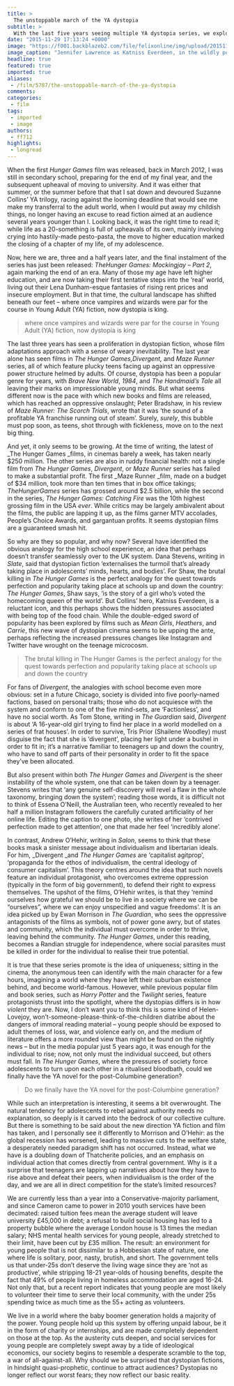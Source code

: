 ```yaml
---
title: >
  The unstoppable march of the YA dystopia
subtitle: >
  With the last five years seeing multiple YA dystopia series, we explore what makes them a continued attraction to teens
date: "2015-11-29 17:13:24 +0000"
image: "https://f001.backblazeb2.com/file/felixonline/img/upload/201511291707-ff712-katniss_archer.jpg"
image_caption: "Jennifer Lawrence as Katniss Everdeen, in the wildly popular Hunger Games series"
headline: true
featured: true
imported: true
aliases:
 - /film/5787/the-unstoppable-march-of-the-ya-dystopia
comments:
categories:
 - film
tags:
 - imported
 - image
authors:
 - ff712
highlights:
 - longread
---
```


When the first _Hunger Games_ film was released, back in March 2012, I was still in secondary school, preparing for the end of my final year, and the subsequent upheaval of moving to university. And it was either that summer, or the summer before that that I sat down and devoured Suzanne Collins’ YA trilogy, racing against the looming deadline that would see me make my transferral to the adult world, when I would put away my childish things, no longer having an excuse to read fiction aimed at an audience several years younger than I. Looking back, it was the right time to read it; while life as a 20-something is full of upheavals of its own, mainly involving crying into hastily-made pesto-pasta, the move to higher education marked the closing of a chapter of my life, of my adolescence.

Now, here we are, three and a half years later, and the final instalment of the series has just been released: _TheHunger Games: Mockingjay – Part 2_, again marking the end of an era. Many of those my age have left higher education, and are now taking their first tentative steps into the ‘real’ world, living out their Lena Dunham-esque fantasies of rising rent prices and insecure employment. But in that time, the cultural landscape has shifted beneath our feet – where once vampires and wizards were par for the course in Young Adult (YA) fiction, now dystopia is king.

> where once vampires and wizards were par for the course in Young Adult (YA) fiction, now dystopia is king

The last three years has seen a proliferation in dystopian fiction, whose film adaptations approach with a sense of weary inevitability. The last year alone has seen films in _The Hunger Games,Divergent,_ and _Maze Runner_ series, all of which feature plucky teens facing up against an oppressive power structure helmed by adults. Of course, dystopia has been a popular genre for years, with _Brave New World_, _1984_, and _The Handmaid’s Tale_ all leaving their marks on impressionable young minds. But what seems different now is the pace with which new books and films are released, which has reached an oppressive onslaught; Peter Bradshaw, in his review of _Maze Runner: The Scorch Trials_, wrote that it was ‘the sound of a profitable YA franchise running out of steam’. Surely, _surely_, this bubble must pop soon, as teens, shot through with fickleness, move on to the next big thing.

And yet, it only seems to be growing. At the time of writing, the latest of _The Hunger Games _films, in cinemas barely a week, has taken nearly $250 million. The other series are also in ruddy financial health: not a single film from _The Hunger Games_, _Divergent_, or _Maze Runner_ series has failed to make a substantial profit. The first _Maze Runner _film, made on a budget of $34 million, took more than ten times that in box office takings; _TheHungerGames_ series has grossed around $2.5 billion, while the second in the series, _The Hunger Games: Catching Fire_ was the 10th highest grossing film in the USA _ever_. While critics may be largely ambivalent about the films, the public are lapping it up, as the films garner MTV accolades, People’s Choice Awards, and gargantuan profits. It seems dystopian films are a guaranteed smash hit.

So why are they so popular, and why now? Several have identified the obvious analogy for the high school experience, an idea that perhaps doesn’t transfer seamlessly over to the UK system. Dana Stevens, writing in _Slate_, said that dystopian fiction ‘externalises the turmoil that’s already taking place in adolescents’ minds, hearts, and bodies’. For Shaw, the brutal killing in _The Hunger Games_ is the perfect analogy for the quest towards perfection and popularity taking place at schools up and down the country: _The Hunger Games_, Shaw says, ‘is the story of a girl who’s voted the homecoming queen of the world’. But Collins’ hero, Katniss Everdeen, is a reluctant icon, and this perhaps shows the hidden pressures associated with being top of the food chain. While the double-edged sword of popularity has been explored by films such as _Mean Girls_, _Heathers_, and _Carrie_, this new wave of dystopian cinema seems to be upping the ante, perhaps reflecting the increased pressures changes like Instagram and Twitter have wrought on the teenage microcosm.

> The brutal killing in The Hunger Games is the perfect analogy for the quest towards perfection and popularity taking place at schools up and down the country

For fans of _Divergent_, the analogies with school become even more obvious: set in a future Chicago, society is divided into five poorly-named factions, based on personal traits; those who do not acquiesce with the system and conform to one of the five mind-sets, are ‘Factionless’, and have no social worth. As Tom Stone, writing in _The Guardian_ said, _Divergent_ is about ‘A 16-year-old girl trying to find her place in a world modelled on a series of frat houses’. In order to survive, Tris Prior (Shailene Woodley) must disguise the fact that she is ‘divergent’, placing her light under a bushel in order to fit in; it’s a narrative familiar to teenagers up and down the country, who have to sand off parts of their personality in order to fit the space they’ve been allocated.

But also present within both _The Hunger Games_ and _Divergent_ is the sheer instability of the whole system, one that can be taken down by a teenager. Stevens writes that ‘any genuine self-discovery will revel a flaw in the whole taxonomy, bringing down the system’; reading those words, it is difficult not to think of Essena O’Neill, the Australian teen, who recently revealed to her half a million Instagram followers the carefully curated artificiality of her online life. Editing the caption to one photo, she writes of her ‘contrived perfection made to get attention’, one that made her feel ‘incredibly alone’.

In contrast, Andrew O’Hehir, writing in _Salon_, seems to think that these books mask a sinister message about individualism and libertarian ideals. For him, _Divergent _and _The Hunger Games_ are ‘capitalist agitprop’, ‘propaganda for the ethos of individualism, the central ideology of consumer capitalism’. This theory centres around the idea that such novels feature an individual protagonist, who overcomes extreme oppression (typically in the form of big government), to defend their right to express themselves. The upshot of the films, O’Hehir writes, is that they ‘remind ourselves how grateful we should be to live in a society where we can be “ourselves”, where we can enjoy unspecified and vague freedoms’. It is an idea picked up by Ewan Morrison in _The Guardian_, who sees the oppressive antagonists of the films as symbols, not of power gone awry, but of states and community, which the individual must overcome in order to thrive, leaving behind the community. _The Hunger Games_, under this reading, becomes a Randian struggle for independence, where social parasites must be killed in order for the individual to realise their true potential.

It is true that these series promote is the idea of uniqueness; sitting in the cinema, the anonymous teen can identify with the main character for a few hours, imagining a world where they have left their suburban existence behind, and become world-famous. However, while previous popular film and book series, such as _Harry Potter_ and the _Twilight_ series, feature protagonists thrust into the spotlight, where the dystopias differs is in how _violent_ they are. Now, I don’t want you to think this is some kind of Helen-Lovejoy, won’t-someone-please-think-of-the-children diatribe about the dangers of immoral reading material – young people should be exposed to adult themes of loss, war, and violence early on, and the medium of literature offers a more rounded view than might be found on the nightly news – but in the media popular just 5 years ago, it was enough for the individual to rise; now, not only must the individual succeed, but others must fall. In _The Hunger Games_, where the pressures of society force adolescents to turn upon each other in a ritualised bloodbath, could we finally have the YA novel for the post-Columbine generation?

> Do we finally have the YA novel for the post-Columbine generation?

While such an interpretation is interesting, it seems a bit overwrought. The natural tendency for adolescents to rebel against authority needs no explanation, so deeply is it carved into the bedrock of our collective culture. But there is something to be said about the new direction YA fiction and film has taken, and I personally see it differently to Morrison and O’Hehir: as the global recession has worsened, leading to massive cuts to the welfare state, a desperately needed paradigm shift has not occurred. Instead, what we have is a doubling down of Thatcherite policies, and an emphasis on individual action that comes directly from central government. Why is it a surprise that teenagers are lapping up narratives about how they have to rise above and defeat their peers, when individualism is the order of the day, and we are all in direct competition for the state’s limited resources?

We are currently less than a year into a Conservative-majority parliament, and since Cameron came to power in 2010 youth services have been decimated: raised tuition fees mean the average student will leave university £45,000 in debt; a refusal to build social housing has led to a property bubble where the average London house is 13 times the median salary; NHS mental health services for young people, already stretched to their limit, have been cut by £35 million. The result: an environment for young people that is not dissimilar to a Hobbesian state of nature, one where life is solitary, poor, nasty, brutish, and short. The government tells us that under-25s don’t deserve the living wage since they are ‘not as productive’, while stripping 18-21 year-olds of housing benefits, despite the fact that 49% of people living in homeless accommodation are aged 16-24. Not only that, but a recent report indicates that young people are most likely to volunteer their time to serve their local community, with the under 25s spending twice as much time as the 55+ acting as volunteers.

We live in a world where the baby boomer generation holds a majority of the power. Young people hold up this system by offering unpaid labour, be it in the form of charity or internships, and are made completely dependent on those at the top. As the austerity cuts deepen, and social services for young people are completely swept away by a tide of ideological economics, our society begins to resemble a desperate scramble to the top, a war of all-against-all. Why should we be surprised that dystopian fictions, in hindsight quasi-prophetic, continue to attract audiences? Dystopias no longer reflect our worst fears; they now reflect our basic reality.
